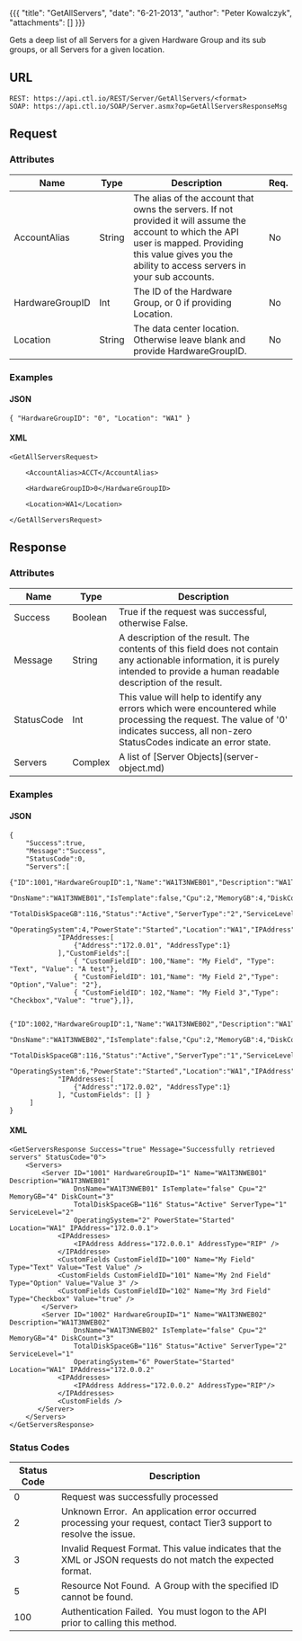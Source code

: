 {{{
  "title": "GetAllServers",
  "date": "6-21-2013",
  "author": "Peter Kowalczyk",
  "attachments": []
}}}

Gets a deep list of all Servers for a given Hardware Group and its sub groups, or all Servers&nbsp;for&nbsp;a given location.

## URL

    REST: https://api.ctl.io/REST/Server/GetAllServers/<format>
    SOAP: https://api.ctl.io/SOAP/Server.asmx?op=GetAllServersResponseMsg

## Request

### Attributes

<table>
    <thead>
    <tr>
      <th>Name</th>
      <th>Type</th>
      <th>Description</th>
      <th>Req.</th>
    </tr>
  </thead>
  <tbody>
    <tr>
      <td>AccountAlias</td>
      <td>String</td>
      <td>The alias of the account that owns the servers. If not provided it will assume the account to which the API user is mapped. Providing this value gives you the ability to access servers in your sub accounts.</td>
      <td>No</td>
    </tr>
    <tr>
      <td>HardwareGroupID</td>
      <td>Int</td>
      <td>The ID of the Hardware Group, or 0 if providing Location.</td>
      <td>No</td>
    </tr>
    <tr>
      <td>Location</td>
      <td>String</td>
      <td>The data center location.&nbsp; Otherwise leave blank and provide HardwareGroupID.</td>
      <td>No</td>
    </tr>
  </tbody>
</table>

### Examples

#### JSON

    { "HardwareGroupID": "0", "Location": "WA1" }

#### XML

    <GetAllServersRequest>

        <AccountAlias>ACCT</AccountAlias>

        <HardwareGroupID>0</HardwareGroupID>

        <Location>WA1</Location>

    </GetAllServersRequest>

## Response

### Attributes

<table>
  <thead>
  <tr>
    <th>Name</th>
    <th>Type</th>
    <th>Description</th>
  </tr>
</thead>
<tbody>
    <tr>
      <td>Success</td>
      <td>Boolean</td>
      <td>True if the request was successful, otherwise False.</td>
    </tr>
    <tr>
      <td>Message</td>
      <td>String</td>
      <td>A description of the result. The contents of this field does not contain any actionable information, it is purely intended to provide a human readable description of the result.</td>
    </tr>
    <tr>
      <td>StatusCode</td>
      <td>Int</td>
      <td>This value will help to identify any errors which were encountered while processing the request. The value of '0' indicates success, all non-zero StatusCodes indicate an error state.</td>
    </tr>
    <tr>
      <td>Servers</td>
      <td>Complex</td>
      <td>A list of&nbsp;[Server Objects](server-object.md)
      </td>
    </tr>
  </tbody>
</table>

### Examples

#### JSON

    {
        "Success":true,
        "Message":"Success",
        "StatusCode":0,
        "Servers":[
            {"ID":1001,"HardwareGroupID":1,"Name":"WA1T3NWEB01","Description":"WA1T3NWEB01",
                "DnsName":"WA1T3NWEB01","IsTemplate":false,"Cpu":2,"MemoryGB":4,"DiskCount":3,
                "TotalDiskSpaceGB":116,"Status":"Active","ServerType":"2","ServiceLevel":"1",
                "OperatingSystem":4,"PowerState":"Started","Location":"WA1","IPAddress":"172.0.0.1"
                "IPAddresses:[
                    {"Address":"172.0.01", "AddressType":1}
                ],"CustomFields":[
                    { "CustomFieldID": 100,"Name": "My Field", "Type": "Text", "Value": "A test"},
                    { "CustomFieldID": 101,"Name": "My Field 2","Type": "Option","Value": "2"},
                    { "CustomFieldID": 102,"Name": "My Field 3","Type": "Checkbox","Value": "true"},]},

            {"ID":1002,"HardwareGroupID":1,"Name":"WA1T3NWEB02","Description":"WA1T3NWEB02",
                "DnsName":"WA1T3NWEB02","IsTemplate":false,"Cpu":2,"MemoryGB":4,"DiskCount":3,
                "TotalDiskSpaceGB":116,"Status":"Active","ServerType":"1","ServiceLevel":"2",
                "OperatingSystem":6,"PowerState":"Started","Location":"WA1","IPAddress":"172.0.0.2"
                "IPAddresses:[
                    {"Address":"172.0.02", "AddressType":1}
                ], "CustomFields": [] }
         ]
    }

#### XML

    <GetServersResponse Success="true" Message="Successfully retrieved servers" StatusCode="0">
        <Servers>
            <Server ID="1001" HardwareGroupID="1" Name="WA1T3NWEB01" Description="WA1T3NWEB01" 
                    DnsName="WA1T3NWEB01" IsTemplate="false" Cpu="2" MemoryGB="4" DiskCount="3" 
                    TotalDiskSpaceGB="116" Status="Active" ServerType="1" ServiceLevel="2" 
                    OperatingSystem="2" PowerState="Started" Location="WA1" IPAddress="172.0.0.1">
                <IPAddresses>
                    <IPAddress Address="172.0.0.1" AddressType="RIP" />
                </IPAddresse>
                <CustomFields CustomFieldID="100" Name="My Field" Type="Text" Value="Test Value" />
                <CustomFields CustomFieldID="101" Name="My 2nd Field" Type="Option" Value="Value 3" />
                <CustomFields CustomFieldID="102" Name="My 3rd Field" Type="Checkbox" Value="true" />
            </Server>
            <Server ID="1002" HardwareGroupID="1" Name="WA1T3NWEB02" Description="WA1T3NWEB02" 
                    DnsName="WA1T3NWEB02" IsTemplate="false" Cpu="2" MemoryGB="4" DiskCount="3" 
                    TotalDiskSpaceGB="116" Status="Active" ServerType="2" ServiceLevel="1" 
                    OperatingSystem="6" PowerState="Started" Location="WA1" IPAddress="172.0.0.2"
                <IPAddresses>
                    <IPAddress Address="172.0.0.2" AddressType="RIP"/>
                </IPAddresses>
                <CustomFields />
           </Server>
        </Servers> 
    </GetServersResponse>

### Status Codes

<table>
    <thead>
  <tr>
    <th>Status Code</th>
    <th>Description</th>
  </tr>
  </thead>
  <tbody>
    <tr>
      <td>0</td>
      <td>Request was successfully processed</td>
    </tr>
    <tr>
      <td>2</td>
      <td>Unknown Error. &nbsp;An application error occurred processing your request, contact Tier3 support to resolve the issue.</td>
    </tr>
    <tr>
      <td>3</td>
      <td>Invalid Request Format. This value indicates that the XML or JSON requests do not match the expected format.</td>
    </tr>
    <tr>
      <td>5</td>
      <td>Resource Not Found. &nbsp;A Group with the specified ID cannot be found.</td>
    </tr>
    <tr>
      <td>100</td>
      <td>Authentication Failed. &nbsp;You must logon to the API prior to calling this method.</td>
    </tr>
  </tbody>
</table>